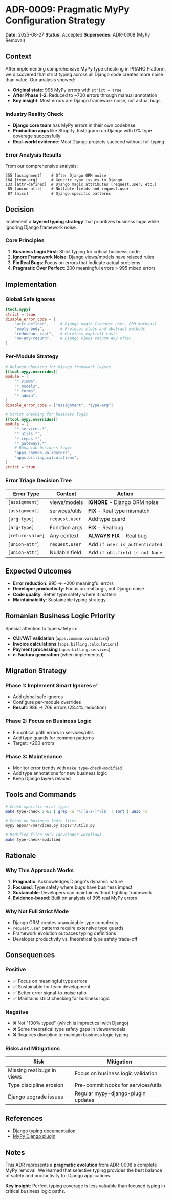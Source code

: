 # ADR-0009: Pragmatic MyPy Configuration Strategy

**Date:** 2025-08-27
**Status:** Accepted
**Supersedes:** ADR-0008 (MyPy Removal)

## Context

After implementing comprehensive MyPy type checking in PRAHO Platform, we discovered that strict typing across all Django code creates more noise than value. Our analysis showed:

- **Original state**: 995 MyPy errors with `strict = true`
- **After Phase 1-2**: Reduced to ~700 errors through manual annotation
- **Key insight**: Most errors are Django framework noise, not actual bugs

### Industry Reality Check

- **Django core team** has MyPy errors in their own codebase
- **Production apps** like Shopify, Instagram run Django with 0% type coverage successfully
- **Real-world evidence**: Most Django projects succeed without full typing

### Error Analysis Results

From our comprehensive analysis:
```
355 [assignment]    # Often Django ORM noise
164 [type-arg]      # Generic type issues in Django
133 [attr-defined]  # Django magic attributes (request.user, etc.)
 85 [union-attr]    # Nullable fields and request.user
 87 [misc]          # Django-specific patterns
```

## Decision

Implement a **layered typing strategy** that prioritizes business logic while ignoring Django framework noise.

### Core Principles

1. **Business Logic First**: Strict typing for critical business code
2. **Ignore Framework Noise**: Django views/models have relaxed rules
3. **Fix Real Bugs**: Focus on errors that indicate actual problems
4. **Pragmatic Over Perfect**: 200 meaningful errors > 995 mixed errors

## Implementation

### Global Safe Ignores
```toml
[tool.mypy]
strict = true
disable_error_code = [
    "attr-defined",     # Django magic (request.user, ORM methods)
    "empty-body",       # Protocol stubs and abstract methods
    "redundant-cast",   # Harmless explicit casts
    "no-any-return",    # Django views return Any often
]
```

### Per-Module Strategy
```toml
# Relaxed checking for Django framework layers
[[tool.mypy.overrides]]
module = [
    "*.views",
    "*.models", 
    "*.forms",
    "*.admin",
]
disable_error_code = ["assignment", "type-arg"]

# Strict checking for business logic
[[tool.mypy.overrides]]
module = [
    "*.services.*",
    "*.utils.*", 
    "*.repos.*",
    "*.gateways.*",
    # Romanian business logic
    "apps.common.validators",
    "apps.billing.calculations",
]
strict = true
```

### Error Triage Decision Tree

| Error Type | Context | Action |
|------------|---------|--------|
| `[assignment]` | views/models | **IGNORE** - Django ORM noise |
| `[assignment]` | services/utils | **FIX** - Real type mismatch |
| `[arg-type]` | `request.user` | Add type guard |
| `[arg-type]` | Function args | **FIX** - Real bug |
| `[return-value]` | Any context | **ALWAYS FIX** - Real bug |
| `[union-attr]` | `request.user` | Add `if user.is_authenticated` |
| `[union-attr]` | Nullable field | Add `if obj.field is not None` |

## Expected Outcomes

- **Error reduction**: 995 → ~200 meaningful errors
- **Developer productivity**: Focus on real bugs, not Django noise
- **Code quality**: Better type safety where it matters
- **Maintainability**: Sustainable typing strategy

## Romanian Business Logic Priority

Special attention to type safety in:
- **CUI/VAT validation** (`apps.common.validators`)
- **Invoice calculations** (`apps.billing.calculations`) 
- **Payment processing** (`apps.billing.services`)
- **e-Factura generation** (when implemented)

## Migration Strategy

### Phase 1: Implement Smart Ignores ✅
- Add global safe ignores
- Configure per-module overrides
- **Result**: 986 → 706 errors (28.4% reduction)

### Phase 2: Focus on Business Logic
- Fix critical path errors in services/utils
- Add type guards for common patterns
- Target: <200 errors

### Phase 3: Maintenance
- Monitor error trends with `make type-check-modified`
- Add type annotations for new business logic
- Keep Django layers relaxed

## Tools and Commands

```bash
# Check specific error types
make type-check 2>&1 | grep -o '\[[a-z-]*\]$' | sort | uniq -c

# Focus on business logic files
mypy apps/*/services.py apps/*/utils.py

# Modified files only (developer workflow)
make type-check-modified
```

## Rationale

### Why This Approach Works

1. **Pragmatic**: Acknowledges Django's dynamic nature
2. **Focused**: Type safety where bugs have business impact
3. **Sustainable**: Developers can maintain without fighting framework
4. **Evidence-based**: Built on analysis of 995 real MyPy errors

### Why Not Full Strict Mode

- Django ORM creates unavoidable type complexity
- `request.user` patterns require extensive type guards
- Framework evolution outpaces typing definitions
- Developer productivity vs. theoretical type safety trade-off

## Consequences

### Positive
- ✅ Focus on meaningful type errors
- ✅ Sustainable for team development
- ✅ Better error signal-to-noise ratio
- ✅ Maintains strict checking for business logic

### Negative
- ❌ Not "100% typed" (which is impractical with Django)
- ❌ Some theoretical type safety gaps in views/models
- ❌ Requires discipline to maintain business logic typing

### Risks and Mitigations

| Risk | Mitigation |
|------|------------|
| Missing real bugs in views | Focus on business logic validation |
| Type discipline erosion | Pre-commit hooks for services/utils |
| Django upgrade issues | Regular mypy-django-plugin updates |

## References

- [Django typing documentation](https://docs.djangoproject.com/en/stable/topics/typing/)
- [MyPy Django plugin](https://github.com/typeddjango/django-stubs)

## Notes

This ADR represents a **pragmatic evolution** from ADR-0008's complete MyPy removal. We learned that selective typing provides the best balance of safety and productivity for Django applications.

**Key insight**: Perfect typing coverage is less valuable than focused typing in critical business logic paths.
